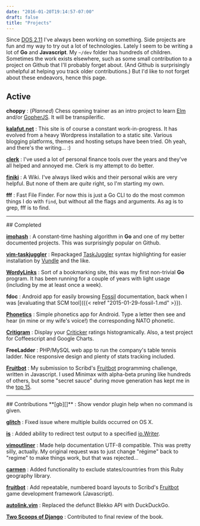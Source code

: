 ```yaml
---
date: "2016-01-20T19:14:57-07:00"
draft: false
title: "Projects"
---
```


Since [DOS 2.11][] I've always been working on something. Side projects are fun and my way to try out a lot of technologies. Lately I seem to be writing a lot of **Go** and **Javascript**. My `~/dev` folder has hundreds of children. Sometimes the work exists elsewhere, such as some small contribution to a project on Github that I'll probably forget about. (And Github is surprisingly unhelpful at helping you track older contributions.) But I'd like to not forget about these endeavors, hence this page.

## Active
**choppy**
: (*Planned*) Chess opening trainer as an intro project to learn [Elm](http://elm-lang.org) and/or [GopherJS](http://www.gopherjs.org/). It will be transpilerific.

**[kalafut.net][]**
: This site is of course a constant work-in-progress. It has evolved from a heavy Wordpress installation to a static site. Various blogging platforms, themes and hosting setups have been tried. Oh yeah, and there's the writing... :)

**[clerk][]**
: I've used a lot of personal finance tools over the years and they've all helped and annoyed me. Clerk is my attempt to do better.

**[finiki][]**
: A Wiki. I've always liked wikis and their personal wikis are very helpful. But none of them are *quite* right, so I'm starting my own.


**fff**
: Fast File Finder. For now this is just a Go CLI to do the most common things I do with `find`, but without all the flags and arguments. As ag is to grep, fff is to find.

<hr>
## Completed

**[imohash][]**
: A constant-time hashing algorithm in **Go** and one of my better documented projects. This was surprisingly popular on Github.

**[vim-taskjuggler][]**
: Repackaged [TaskJuggler](http://www.taskjuggler.org/) syntax highlighting for easier installation by [Vundle](https://github.com/VundleVim/Vundle.vim) and the like.

**[WordyLinks][]**
: Sort of a bookmarking site, this was my first non-trivial **Go** program. It has been running for a couple of years with light usage (including by me at least once a week).

**fdoc**
: Android app for easily browsing [Fossil](http://fossil-scm.org) documentation, back when I was [evaluating that SCM tool]({{< relref "2015-01-29-fossil-1.md" >}}).

**<a href="/phonetics.png" data-lightbox="image-1" data-title="Phonetics">Phonetics</a>**
: Simple phonetics app for Android. Type a letter then see and hear (in mine or my wife's voice!) the corresponding NATO phonetic.

**[Critigram][]**
: Display your [Criticker](http://criticker.com) ratings histogramically. Also, a test project for Coffeescript and Google Charts.

**FreeLadder**
: PHP/MySQL web app to run the company's table tennis ladder. Nice responsive design and plenty of stats tracking included.

**[Fruitbot][]**
: My submission to Scribd's [Fruitbot](http://fruitbots.org/) programming challenge, written in Javascript. I used Minimax with alpha-beta pruning like hundreds of others, but some "secret sauce" during move generation has kept me in the [top 15](http://fruitbots.herokuapp.com/bots).


<hr>
## Contributions
**[gb][]**
: Show vendor plugin help when no command is given.

**[glitch][]**
: Fixed issue where multiple builds occurred on OS X.

**[is][]**
: Added ability to redirect test output to a specified [io.Writer](https://golang.org/pkg/io/#Writer).

**[vimoutliner][]**
: Made help documentation UTF-8 compatible. This was pretty silly, actually. My original request was to just change "régime" back to "regime" to make things work, but that was rejected...

**[carmen][]**
: Added functionality to exclude states/countries from this Ruby geography library.

**[fruitbot][fruitbot-pull]**
: Add repeatable, numbered board layouts to Scribd's [Fruitbot](http://fruitbots.org) game development framework (Javascript).

**[autolink.vim][]**
: Replaced the defunct Blekko API with DuckDuckGo.

[**Two Scoops of Django**](http://www.amazon.com/gp/product/0981467342)
: Contributed to final review of the book.



[DOS 2.11]: https://en.wikipedia.org/wiki/DOS
[kalafut.net]: https://kalafut.net
[finiki]: https://github.com/kalafut/finiki
[clerk]: https://github.com/kalafut/clerk
[imohash]: https://github.com/kalafut/imohash
[vim-taskjuggler]: https://github.com/kalafut/vim-taskjuggler
[WordyLinks]: http://wordylinks.kalafut.net
[glitch]: https://github.com/levicook/glitch/pull/3
[vimoutliner]: https://github.com/vimoutliner/vimoutliner/pulls?q=is%3Apr+author%3Akalafut
[backbone]: https://github.com/jashkenas/backbone/pull/2889
[is]: https://github.com/tylerb/is/issues/2
[carmen]: https://github.com/jim/carmen/commits?author=kalafut
[autolink.vim]: https://github.com/sampsyo/autolink.vim/pull/2
[Critigram]: http://kalafut.github.io/critigram/
[gb]: https://github.com/constabulary/gb/pull/449
[fruitbot-pull]: https://github.com/scribd/robot-fruit-hunt/pull/10
[fruitbot]: https://github.com/kalafut/fruitbot
